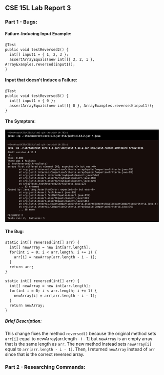 ## CSE 15L Lab Report 3
### Part 1 - Bugs:
#### Failure-Inducing Input Example:
```
@Test
public void testReversed2() {
  int[] input1 = { 1, 2, 3 };
  assertArrayEquals(new int[]{ 3, 2, 1 }, ArrayExamples.reversed(input1));
}
```

#### Input that doesn't Induce a Failure:
```
@Test
public void testReversed3() {
  int[] input1 = { 0 };
  assertArrayEquals(new int[]{ 0 }, ArrayExamples.reversed(input1));
}
```

#### The Symptom:
![screenshot of sympton](week5image1.png)

#### The Bug: 
```
static int[] reversed(int[] arr) {
  int[] newArray = new int[arr.length];
  for(int i = 0; i < arr.length; i += 1) {
    arr[i] = newArray[arr.length - i - 1];
  }
  return arr;
}
```
```
static int[] reversed(int[] arr) {
  int[] newArray = new int[arr.length];
  for(int i = 0; i < arr.length; i += 1) {
    newArray[i] = arr[arr.length - i - 1];
  }
  return newArray;
}
```
##### Brief Description:
This change fixes the method `reversed()` because the original method sets `arr[i]` equal to newArray[arr.length - i - 1] but `newArray` 
is an empty array that is the same length as `arr`. The new method instead sets `newArray[i]` equal to `arr[arr.length - i - 1]`. Then,
I returned `newArray` instead of `arr` since that is the correct reversed array.

### Part 2 - Researching Commands:
